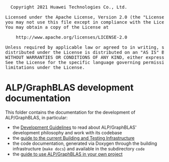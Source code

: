 
<pre>
  Copyright 2021 Huawei Technologies Co., Ltd.

Licensed under the Apache License, Version 2.0 (the "License");
you may not use this file except in compliance with the License.
You may obtain a copy of the License at

    http://www.apache.org/licenses/LICENSE-2.0

Unless required by applicable law or agreed to in writing, software
distributed under the License is distributed on an "AS IS" BASIS,
WITHOUT WARRANTIES OR CONDITIONS OF ANY KIND, either express or implied.
See the License for the specific language governing permissions and
limitations under the License.
</pre>

# ALP/GraphBLAS development documentation

 This folder contains the documentation for the development of ALP/GraphBLAS, in
 particular:

* the [Development Guidelines](Development.md) to read about ALP/GraphBLAS'
development philosophy and work with its codebase
* the
[guide to the current Building and Testing Infrastructure](Build_and_test_infra.md)
* the code documentation, generated via Doxygen through the building
infrastructure (`make docs`) and available in the subdirectory `code`
* the
[guide to use ALP/GraphBLAS in your own project](Use_ALPGraphBLAS_in_your_own_project.md)
